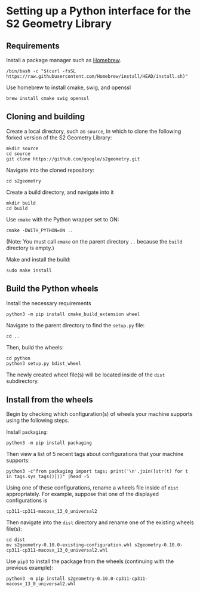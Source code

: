 # Setting up a Python interface for the S2 Geometry Library

## Requirements

Install a package manager such as [Homebrew](https://brew.sh/). 

```
/bin/bash -c "$(curl -fsSL https://raw.githubusercontent.com/Homebrew/install/HEAD/install.sh)"
```

Use homebrew to install cmake, swig, and openssl 

```
brew install cmake swig openssl
```

## Cloning and building

Create a local directory, such as `source`, in which to clone the following forked version of the S2 Geometry Library:
```
mkdir source
cd source
git clone https://github.com/google/s2geometry.git
```

Navigate into the cloned repository:

```
cd s2geometry
```

Create a build directory, and navigate into it

```
mkdir build
cd build
```

Use `cmake` with the Python wrapper set to ON:
```
cmake -DWITH_PYTHON=ON ..
```
(Note: You must call `cmake` on the parent directory `..` because the `build` directory is empty.)

Make and install the build:
```
sudo make install 
```

## Build the Python wheels

Install the necessary requirements 
```
python3 -m pip install cmake_build_extension wheel
```

Navigate to the parent directory to find the `setup.py` file:
```
cd ..
```

Then, build the wheels:
```
cd python
python3 setup.py bdist_wheel
```

The newly created wheel file(s) will be located inside of the `dist` subdirectory. 

## Install from the wheels

Begin by checking which configuration(s) of wheels your machine supports using the following steps. 

Install `packaging`:

```
python3 -m pip install packaging
```

Then view a list of 5 recent tags about configurations that your machine supports:

```
python3 -c"from packaging import tags; print('\n'.join([str(t) for t in tags.sys_tags()]))" |head -5
```

Using one of these configurations, rename a wheels file inside of `dist` appropriately. For example, suppose that one of the displayed configurations is 
```
cp311-cp311-macosx_13_0_universal2
```

Then navigate into the `dist` directory and rename one of the existing wheels file(s):
```
cd dist
mv s2geometry-0.10.0-existing-configuration.whl s2geometry-0.10.0-cp311-cp311-macosx_13_0_universal2.whl
```

Use `pip3` to install the package from the wheels (continuing with the previous example):

```
python3 -m pip install s2geometry-0.10.0-cp311-cp311-macosx_13_0_universal2.whl
```
